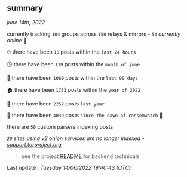 
## summary
_june 14th, 2022_

currently tracking `104` groups across `150` relays & mirrors - _`54` currently online_ 📡

⏲ there have been `10` posts within the `last 24 hours`

🕓 there have been `119` posts within the `month of june`

📅 there have been `1060` posts within the `last 90 days`

🏚 there have been `1753` posts within the `year of 2022`

🚀 there have been `2252` posts `last year`

🦕 there have been `4039` posts `since the dawn of ransomwatch` 🐣

there are `50` custom parsers indexing posts

_`20` sites using v2 onion services are no longer indexed - [support.torproject.org](https://support.torproject.org/onionservices/v2-deprecation/)_

> see the project [README](https://github.com/jmousqueton/ransomwatch#readme) for backend technicals



Last update : _Tuesday 14/06/2022 19:40:43 (UTC)_

